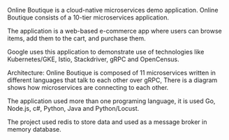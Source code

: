 Online Boutique is a cloud-native microservices demo application. Online Boutique consists of a 10-tier microservices application.

The application is a web-based e-commerce app where users can browse items, add them to the cart, and purchase them.

Google uses this application to demonstrate use of technologies like Kubernetes/GKE, Istio, Stackdriver, gRPC and OpenCensus. 

Architecture: Online Boutique is composed of 11 microservices written in different languages that talk to each other over gRPC, There is a diagram shows how microservices are connecting to each other.

The application used more than one programing language, it is used Go, Node.js, c#, Python, Java and Python/Locust.

The project used redis to store data and used as a message broker in memory database.
